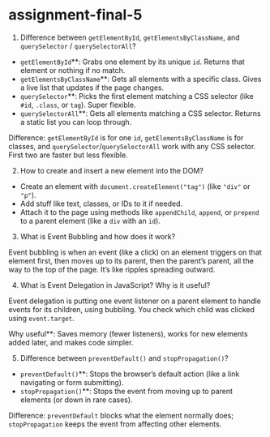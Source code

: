 # assignment-final-5


1. Difference between `getElementById`, `getElementsByClassName`, and `querySelector` / `querySelectorAll`?

- `getElementById`**: Grabs one element by its unique `id`. Returns that element or nothing if no match.
- `getElementsByClassName`**: Gets all elements with a specific class. Gives a live list that updates if the page changes.
- `querySelector`**: Picks the first element matching a CSS selector (like `#id`, `.class`, or `tag`). Super flexible.
- `querySelectorAll`**: Gets all elements matching a CSS selector. Returns a static list you can loop through.

Difference: `getElementById` is for one `id`, `getElementsByClassName` is for classes, and `querySelector`/`querySelectorAll` work with any CSS selector. First two are faster but less flexible.



2. How to create and insert a new element into the DOM?

- Create an element with `document.createElement("tag")` (like `"div"` or `"p"`).
- Add stuff like text, classes, or IDs to it if needed.
- Attach it to the page using methods like `appendChild`, `append`, or `prepend` to a parent element (like a `div` with an `id`).



3. What is Event Bubbling and how does it work?

Event bubbling is when an event (like a click) on an element triggers on that element first, then moves up to its parent, then the parent’s parent, all the way to the top of the page. It’s like ripples spreading outward.



4. What is Event Delegation in JavaScript? Why is it useful?

Event delegation is putting one event listener on a parent element to handle events for its children, using bubbling. You check which child was clicked using `event.target`.

Why useful**: Saves memory (fewer listeners), works for new elements added later, and makes code simpler.



5. Difference between `preventDefault()` and `stopPropagation()`?

- `preventDefault()`**: Stops the browser’s default action (like a link navigating or form submitting).
- `stopPropagation()`**: Stops the event from moving up to parent elements (or down in rare cases).

Difference: `preventDefault` blocks what the element normally does; `stopPropagation` keeps the event from affecting other elements.

